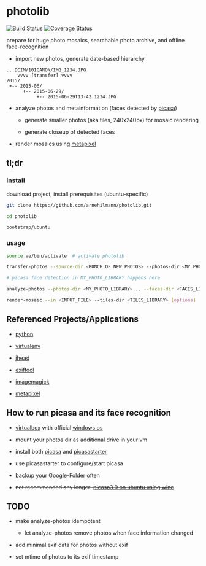 # photolib

[![Build Status](https://api.travis-ci.org/arnehilmann/photolib.svg?branch=master)](https://travis-ci.org/arnehilmann/photolib)
[![Coverage Status](https://coveralls.io/repos/arnehilmann/photolib/badge.svg)](https://coveralls.io/r/arnehilmann/photolib)


prepare for huge photo mosaics, searchable photo archive, and offline face-recognition

- import new photos, generate date-based hierarchy
```
...DCIM/101CANON/IMG_1234.JPG
    vvvv [transfer] vvvv
2015/
 +-- 2015-06/
      +-- 2015-06-29/
           +-- 2015-06-29T13-42.1234.JPG
```

- analyze photos and metainformation (faces detected by [picasa](http://picasa.google.com/))

    - generate smaller photos (aka tiles, 240x240px) for mosaic rendering

    - generate closeup of detected faces

- render mosaics using [metapixel](http://www.complang.tuwien.ac.at/schani/metapixel/)


## tl;dr

### install

download project, install prerequisites (ubuntu-specific)

```bash
git clone https://github.com/arnehilmann/photolib.git

cd photolib

bootstrap/ubuntu
```

### usage

```bash
source ve/bin/activate  # activate photolib

transfer-photos --source-dir <BUNCH_OF_NEW_PHOTOS> --photos-dir <MY_PHOTO_LIBRARY>

# picasa face detection in MY_PHOTO_LIBRARY happens here

analyze-photos --photos-dir <MY_PHOTO_LIBRARY>... --faces-dir <FACES_LIBRARY> --tiles-dir <TILES_LIBRARY>

render-mosaic --in <INPUT_FILE> --tiles-dir <TILES_LIBRARY> [options]
```


## Referenced Projects/Applications

- [python](http://www.python.org/)

- [virtualenv](http://www.virtualenv.org/en/latest/)

- [jhead](http://www.sentex.net/~mwandel/jhead/)

- [exiftool](http://www.sno.phy.queensu.ca/~phil/exiftool/)

- [imagemagick](http://www.imagemagick.org/)

- [metapixel](http://www.complang.tuwien.ac.at/schani/metapixel/)


## How to run picasa and its face recognition

- [virtualbox](https://www.virtualbox.org/) with official [windows os](http://dev.modern.ie/tools/vms/)

- mount your photos dir as additional drive in your vm

- install both [picasa](http://picasa.google.com/) and [picasastarter](https://sites.google.com/site/picasastartersite/)

- use picasastarter to configure/start picasa

- backup your Google-Folder often

- ~~not recommended any longer: [picasa3.9 on ubuntu using wine](picasa_on_ubuntu.md)~~


## TODO

- make analyze-photos idempotent
 
  - let analyze-photos remove photos when face information changed

- add minimal exif data for photos without exif

- set mtime of photos to its exif timestamp 

